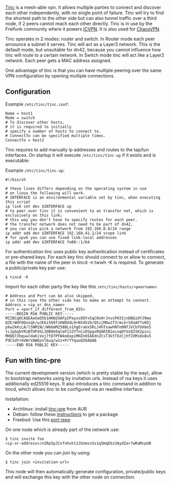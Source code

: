[Tinc](http://www.tinc-vpn.org/) is a mesh-able vpn. It allows multiple parties to connect and discover each other independently, with no single point of failure. Tinc will try to find the shortest path to the other side but can also tunnel traffic over a third node, if 2 peers cannot reach each other directly. Tinc is in use by the Freifunk community where it powers [ICVPN](https://github.com/freifunk/icvpn).
It is also used for [ChaosVPN](https://wiki.hamburg.ccc.de/ChaosVPN).

Tinc operates in 2 modes: router and switch. In Router mode each peer announce a subnet it serves. Tinc will act as a Layer3 network. This is the default mode, but unsuitable for dn42, because you cannot influence how tinc will route to a certain network. In Switch mode tinc will act like a Layer2 network. Each peer gets a MAC address assigned.

One advantage of tinc is that you can have multiple peering over the same VPN configuration by opening multiple connections.


## Configuration

Example `/etc/tinc/tinc.conf`:

```
Name = host1
Mode = switch
# To discover other hosts, 
# it is required to initially 
# specify a number of hosts to connect to.
# ConnectTo can be specified multiple times.
ConnectTo = host2
```

Tinc requires to add manually ip addresses and routes to the tap/tun interfaces. On startup it will execute `/etc/tinc/tinc-up` if it exists and is executable:

Example `/etc/tinc/tinc-up`:
```
#!/bin/sh

# these lines differs depending on the operating system in use
# on linux the following will work.
# INTERFACE is an environmental variable set by tinc, when executing this script
ip link set dev $INTERFACE up
# to peer over tinc it is convenient to an transfer net, which is exclusively on this link;
# this way you don't have to specify routes for each peer.
# the transfer network does not need to be part of dn42, 
# you can also pick a network from 192.168.0.0/14 range
ip addr add dev $INTERFACE 192.168.41.1/24 scope link
# for ipv6 you can use fixed link-local addresses 
ip addr add dev $INTERFACE fe80::1/64
```

For authentication tinc uses public key authentication instead of certificates or pre-shared keys.
For each key tinc should connect to or allow to connect, a file with the name of the peer in tincd -n twwh -K
is required. To generate a public/private key pair use:

```
$ tincd -K
```

Import for each other party the key like this `/etc/tinc/hosts/<peername>`:

```
# Address and Port can be also skipped,
# in this case the other side has to make an attempt to connect.
Address = <ip_or_dns_name>
Port = <port_if_different_from_655>
-----BEGIN RSA PUBLIC KEY-----
MIIBCgKCAQEAoGeD5b1HKW2UAFpIPayxsOOYx5qC0oHrJnvcPH33jnDBGiOYJ9ma
QZErWdF0Qsnqh/wJE6i569fzKWOUdLHrN5dVzD/Q5zjMOwJf3rmcerS0oAFTxKDj
pkw2kKcLA/lSNMIN//W66mM258BLo1XgEraUx5RcJ4hTxawhNTn0NTJVCbfUX6e5
tcJpbgbYRzBTUPdSL3OB8k0qlmFI2ZYTnCzOSpgxRQARIB1ecoqOYVxQISK2pzxi
MHQQlVbquwldaKiVoj7tD7PFW4oQxpiMHZnHIA6dnZCsT3ktTOzCjhf2XMi8o8u5
P9C5dYrmVWrVAWQznlbuq/w1z+PrTYquoQIDAQAB
-----END RSA PUBLIC KEY-----
```


## Fun with tinc-pre

The current development version (which is pretty stable by the way), allow to bootstrap networks using by invitation urls. Instead of rsa keys it uses additionally ed25519 keys. It also introduces a tinc command in addition to tincd, which allows tinc to be configured via an readline interface:

Installation:

* Archlinux: install [tinc-pre](https://aur.archlinux.org/packages/tinc-pre) from AUR
* Debian: follow these [instructions](https://gist.github.com/mweinelt/efff4fb7eba1ee41ef2d) to get a package
* Freebsd: Use this [port repo](https://github.com/Mic92/ports/tree/master/security/tinc)

On one node which is already part of the network use:
```
$ tinc invite foo
<ip-or-address>/nIRp5pJCnfnhuV13JUomscGs1q5HqEbz3AydZer7wRaMcpUB
```

On the other node you can join by using:

```
$ tinc join <invitation-url>
```

This node will then automatically generate configuration, private/public keys and will exchange this key with the other node on connection.